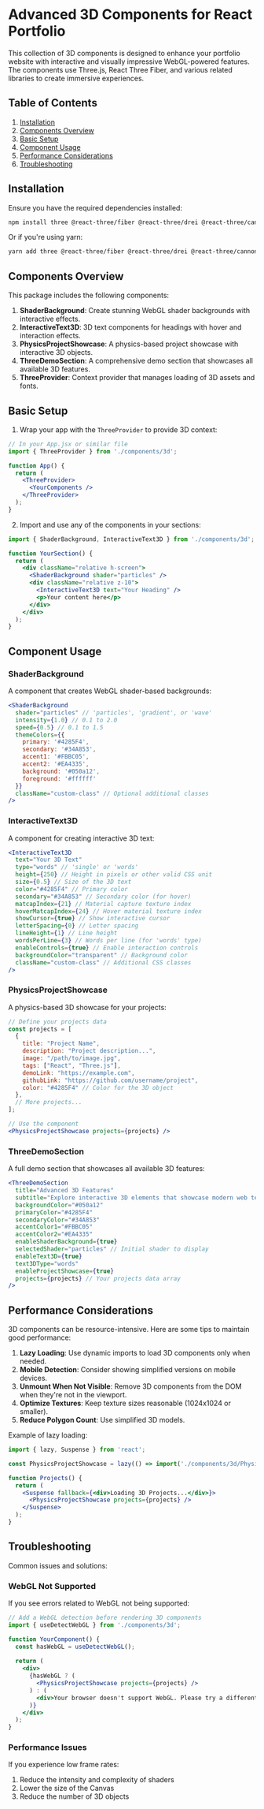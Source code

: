 # Advanced 3D Components for React Portfolio

This collection of 3D components is designed to enhance your portfolio website with interactive and visually impressive WebGL-powered features. The components use Three.js, React Three Fiber, and various related libraries to create immersive experiences.

## Table of Contents

1. [Installation](#installation)
2. [Components Overview](#components-overview)
3. [Basic Setup](#basic-setup)
4. [Component Usage](#component-usage)
5. [Performance Considerations](#performance-considerations)
6. [Troubleshooting](#troubleshooting)

## Installation

Ensure you have the required dependencies installed:

```bash
npm install three @react-three/fiber @react-three/drei @react-three/cannon react-intersection-observer
```

Or if you're using yarn:

```bash
yarn add three @react-three/fiber @react-three/drei @react-three/cannon react-intersection-observer
```

## Components Overview

This package includes the following components:

1. **ShaderBackground**: Create stunning WebGL shader backgrounds with interactive effects.
2. **InteractiveText3D**: 3D text components for headings with hover and interaction effects.
3. **PhysicsProjectShowcase**: A physics-based project showcase with interactive 3D objects.
4. **ThreeDemoSection**: A comprehensive demo section that showcases all available 3D features.
5. **ThreeProvider**: Context provider that manages loading of 3D assets and fonts.

## Basic Setup

1. Wrap your app with the `ThreeProvider` to provide 3D context:

```jsx
// In your App.jsx or similar file
import { ThreeProvider } from './components/3d';

function App() {
  return (
    <ThreeProvider>
      <YourComponents />
    </ThreeProvider>
  );
}
```

2. Import and use any of the components in your sections:

```jsx
import { ShaderBackground, InteractiveText3D } from './components/3d';

function YourSection() {
  return (
    <div className="relative h-screen">
      <ShaderBackground shader="particles" />
      <div className="relative z-10">
        <InteractiveText3D text="Your Heading" />
        <p>Your content here</p>
      </div>
    </div>
  );
}
```

## Component Usage

### ShaderBackground

A component that creates WebGL shader-based backgrounds:

```jsx
<ShaderBackground 
  shader="particles" // 'particles', 'gradient', or 'wave'
  intensity={1.0} // 0.1 to 2.0 
  speed={0.5} // 0.1 to 1.5
  themeColors={{
    primary: '#4285F4',
    secondary: '#34A853',
    accent1: '#FBBC05',
    accent2: '#EA4335',
    background: '#050a12',
    foreground: '#ffffff'
  }}
  className="custom-class" // Optional additional classes
/>
```

### InteractiveText3D

A component for creating interactive 3D text:

```jsx
<InteractiveText3D
  text="Your 3D Text"
  type="words" // 'single' or 'words'
  height={250} // Height in pixels or other valid CSS unit
  size={0.5} // Size of the 3D text
  color="#4285F4" // Primary color
  secondary="#34A853" // Secondary color (for hover)
  matcapIndex={21} // Material capture texture index
  hoverMatcapIndex={24} // Hover material texture index
  showCursor={true} // Show interactive cursor
  letterSpacing={0} // Letter spacing
  lineHeight={1} // Line height
  wordsPerLine={3} // Words per line (for 'words' type)
  enableControls={true} // Enable interaction controls
  backgroundColor="transparent" // Background color
  className="custom-class" // Additional CSS classes
/>
```

### PhysicsProjectShowcase

A physics-based 3D showcase for your projects:

```jsx
// Define your projects data
const projects = [
  {
    title: "Project Name",
    description: "Project description...",
    image: "/path/to/image.jpg",
    tags: ["React", "Three.js"],
    demoLink: "https://example.com",
    githubLink: "https://github.com/username/project",
    color: "#4285F4" // Color for the 3D object
  },
  // More projects...
];

// Use the component
<PhysicsProjectShowcase projects={projects} />
```

### ThreeDemoSection

A full demo section that showcases all available 3D features:

```jsx
<ThreeDemoSection 
  title="Advanced 3D Features"
  subtitle="Explore interactive 3D elements that showcase modern web technologies"
  backgroundColor="#050a12"
  primaryColor="#4285F4"
  secondaryColor="#34A853"
  accentColor1="#FBBC05"
  accentColor2="#EA4335"
  enableShaderBackground={true}
  selectedShader="particles" // Initial shader to display
  enableText3D={true}
  text3DType="words"
  enableProjectShowcase={true}
  projects={projects} // Your projects data array
/>
```

## Performance Considerations

3D components can be resource-intensive. Here are some tips to maintain good performance:

1. **Lazy Loading**: Use dynamic imports to load 3D components only when needed.
2. **Mobile Detection**: Consider showing simplified versions on mobile devices.
3. **Unmount When Not Visible**: Remove 3D components from the DOM when they're not in the viewport.
4. **Optimize Textures**: Keep texture sizes reasonable (1024x1024 or smaller).
5. **Reduce Polygon Count**: Use simplified 3D models.

Example of lazy loading:

```jsx
import { lazy, Suspense } from 'react';

const PhysicsProjectShowcase = lazy(() => import('./components/3d/PhysicsProjectShowcase'));

function Projects() {
  return (
    <Suspense fallback={<div>Loading 3D Projects...</div>}>
      <PhysicsProjectShowcase projects={projects} />
    </Suspense>
  );
}
```

## Troubleshooting

Common issues and solutions:

### WebGL Not Supported

If you see errors related to WebGL not being supported:

```jsx
// Add a WebGL detection before rendering 3D components
import { useDetectWebGL } from './components/3d';

function YourComponent() {
  const hasWebGL = useDetectWebGL();
  
  return (
    <div>
      {hasWebGL ? (
        <PhysicsProjectShowcase projects={projects} />
      ) : (
        <div>Your browser doesn't support WebGL. Please try a different browser.</div>
      )}
    </div>
  );
}
```

### Performance Issues

If you experience low frame rates:

1. Reduce the intensity and complexity of shaders
2. Lower the size of the Canvas
3. Reduce the number of 3D objects 